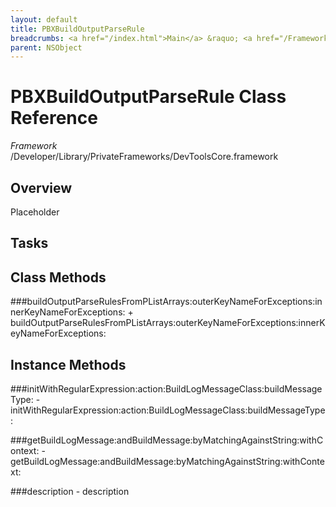 ```yaml
---
layout: default
title: PBXBuildOutputParseRule
breadcrumbs: <a href="/index.html">Main</a> &raquo; <a href="/Frameworks.html">Framework</a> &raquo; <a href="/Frameworks/DevToolsCore.html">DevToolsCore</a> &raquo; PBXBuildOutputParseRule
parent: NSObject 
---
```

# PBXBuildOutputParseRule Class Reference

*Framework* /Developer/Library/PrivateFrameworks/DevToolsCore.framework

## Overview

Placeholder

## Tasks

## Class Methods

<a name="+buildOutputParseRulesFromPListArrays:outerKeyNameForExceptions:innerKeyNameForExceptions:"></a>
###buildOutputParseRulesFromPListArrays:outerKeyNameForExceptions:innerKeyNameForExceptions:
    + buildOutputParseRulesFromPListArrays:outerKeyNameForExceptions:innerKeyNameForExceptions:

## Instance Methods

<a name="-initWithRegularExpression:action:BuildLogMessageClass:buildMessageType:"></a>
###initWithRegularExpression:action:BuildLogMessageClass:buildMessageType:
    - initWithRegularExpression:action:BuildLogMessageClass:buildMessageType:

<a name="-getBuildLogMessage:andBuildMessage:byMatchingAgainstString:withContext:"></a>
###getBuildLogMessage:andBuildMessage:byMatchingAgainstString:withContext:
    - getBuildLogMessage:andBuildMessage:byMatchingAgainstString:withContext:

<a name="-description"></a>
###description
    - description

